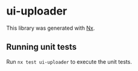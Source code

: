 # ui-uploader

This library was generated with [Nx](https://nx.dev).

## Running unit tests

Run `nx test ui-uploader` to execute the unit tests.
